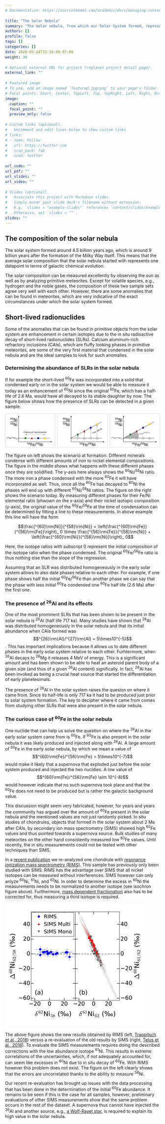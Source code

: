 ```yaml
---
# Documentation: https://sourcethemes.com/academic/docs/managing-content/

title: "The Solar Nebula"
summary: "The solar nebula, from which our Solar System formed, represents Milky May material after 9 Ga of galactic chemical evolution. Solar System samples, such as meteorites, contain important information to study our neighborhood."
authors: []
profile: false
tags: []
categories: []
date: 2020-05-24T15:34:09-07:00
weight: 30

# Optional external URL for project (replaces project detail page).
external_link: ""

# Featured image
# To use, add an image named `featured.jpg/png` to your page's folder.
# Focal points: Smart, Center, TopLeft, Top, TopRight, Left, Right, BottomLeft, Bottom, BottomRight.
image:
  caption: ""
  focal_point: ""
  preview_only: false

# Custom links (optional).
#   Uncomment and edit lines below to show custom links.
# links:
# - name: Follow
#   url: https://twitter.com
#   icon_pack: fab
#   icon: twitter

url_code: ""
url_pdf: ""
url_slides: ""
url_video: ""

# Slides (optional).
#   Associate this project with Markdown slides.
#   Simply enter your slide deck's filename without extension.
#   E.g. `slides = "example-slides"` references `content/slides/example-slides.md`.
#   Otherwise, set `slides = ""`.
slides: ""
---
```


## The composition of the solar nebula

The solar system formed around 4.5 billion years ago, which is around 9 billion years after the formation of the Milky Way itself. This means that the average solar composition that the solar nebula started with represents one datapoint in terms of galactic chemical evolution.

The solar composition can be measured excellently by observing the sun as well as by analyzing primitive meteorites. Except for volatile species, e.g., hydrogen and the noble gases, the composition of these two sample sets agree very well with each other. However, there are some anomalies that can be found in meteorites, which are very indicative of the exact circumstances under which the solar system formed.

## Short-lived radionuclides
Some of the anomalies that can be found in primitive objects from the solar system are enhancement in certain isotopes due to the in situ radioactive decay of short-lived radionuclides (SLRs). Calcium aluminum-rich refractory inclusions (CAIs), which are fluffy looking phases in primitive meteorites, are some of the very first material that condensed in the solar nebula and are the ideal samples to look for such anomalies.

### Determining the abundance of SLRs in the solar nebula

If for example the short-lived <sup>60</sup>Fe was incorporated into a solid that condensed early on in the solar system we would be able to measure it today as an enhancement of <sup>60</sup>Ni since the original <sup>60</sup>Fe, which has a half-life of 2.6 Ma, would have all decayed to its stable daughter by now. The figure below shows how the presence of SLRs can be detected in a given sample.

![Schematic on Measuring an Isochron](/img/projects/slrs/fe60_isochron.png)

The figure on left shows the scenario at formation. Different minerals condense with different amounts of iron to nickel elemental compositions. The figure in the middle shows what happens with these different phases once they are solidified. The y-axis here always shows the <sup>60</sup>Ni/<sup>58</sup>Ni ratio. The more iron a phase condensed with the more <sup>60</sup>Fe it will have incorporated as well. Thus, once all the <sup>60</sup>Fe has decayed to <sup>60</sup>Ni the phases will end up with different <sup>60</sup>Ni/<sup>58</sup>Ni ratios. The figure on the right shows the scenario today. By measuring different phases for their Fe/Ni elemental ratio (shwown on the x-axis) and their nickel isotopic composition (y-axis), the original value of the <sup>60</sup>Fe/<sup>56</sup>Fe at the time of condensation can be determined by fitting a line to these measurements. In above example this line will have the form:

$$\frac{^{60}\rm{Ni}}{^{58}\rm{Ni}} = \left(\frac{^{60}\rm{Fe}}{^{56}\rm{Fe}}\right)_ 0 \times \frac{^{56}\rm{Fe}}{^{58}\rm{Ni}} + \left(\frac{^{60}\rm{Ni}}{^{58}\rm{Ni}}\right)_ 0$$

Here, the isotope ratios with subscript 0 represent the initial composition of the isotope ratio when the phase condensed. The original <sup>60</sup>Fe/<sup>56</sup>Fe ratio is thus nothing else than the slope of the regression.

Assuming that an SLR was distributed homogeneously in the early solar system allows to also date phases relative to each other. For example, if one phase shows half the initial <sup>60</sup>Fe/<sup>56</sup>Fe than another phase we can say that the phase with less initial <sup>60</sup>Fe condensed one <sup>60</sup>Fe half life (2.6 Ma) after the first one.

### The presence of <sup>26</sup>Al and its effects

One of the most prominent SLRs that has been shown to be present in the solar nebula is <sup>26</sup>Al (half life 717 ka). Many studies have shown that <sup>26</sup>Al was distributed homogeneously in the solar nebula and that its initial abundance when CAIs formed was $$^{26}\rm{Al}/^{27}\rm{Al} = 5\times10^{-5}$$. This has important implications because it allows us to date different phases in the early solar system relative to each other. Furhtermore, when <sup>26</sup>Al decays to <sup>26</sup>Mg it releases 4 MeV of energy. This is a significant amount and has been shown to be able to heat an asteroid parent body of a given size (and thus of a given <sup>26</sup>Al content) significally. In fact, <sup>26</sup>Al has been invoked as being a crucial heat source that started the differentiation of early planetesimals.

The presence of <sup>26</sup>Al in the solar system raises the quesion on where it came from. Since its half-life is only 717 ka it had to be produced just prior to solar system formation. The key to decipher where it came from comes from studying other SLRs that were also present in the solar nebula.

### The curious case of <sup>60</sup>Fe in the solar nebula

One nuclide that can help us solve the question on where the <sup>26</sup>Al in the early solar system came from is <sup>60</sup>Fe. If <sup>60</sup>Fe is also present in the solar nebula it was likely produced and injected along with <sup>26</sup>Al. A large amount of <sup>60</sup>Fe in the early solar nebula, by which we mean a value of $$^{60}\rm{Fe}/^{56}\rm{Fe} > 5\times10^{-7}$$ would make it likely that a supernova that exploded just before the solar system produced and injected the two nucldies. A low value of $$^{60}\rm{Fe}/^{56}\rm{Fe} \sim 10^{-8}$$ would however indicate that no such supernova took place and that the <sup>60</sup>Fe does not need to be produced but is rather the galactic background value. 

This discussion might seem very fabricated, however, for years and years the community has argued over the amount of <sup>60</sup>Fe present in the solar nebula and the mentioned values are not just randomly picked. In situ studies of chondrules, objects that formed in the solar system about 2 Ma after CAIs, by secondary ion mass spectrometry (SIMS) showed high <sup>60</sup>Fe values and thus pointed towards a supernova source. Bulk studies of many meteorites on the other hand consistently measured low <sup>60</sup>Fe values. Until recently, the in situ measurements could not be tested with other techniques than SIMS. 

In a <a href="https://doi.org/10.3847/2041-8213/aabba9" target="_blank">recent publication</a> we re-analyzed one chondrule with [resonance ionization mass spectrometry (RIMS)](/project/rims). This sample has previously only been studied with SIMS. RIMS has the advantage over SIMS that all nickel isotopes can be measured without interferences. SIMS however can only anlyze <sup>60</sup>Ni, <sup>61</sup>Ni, and <sup>62</sup>Ni. In order to determine the excess in <sup>60</sup>Ni the measurements needs to be normalized to another isotope (see isochron figure above). Furthermore, <a href="https://en.wikipedia.org/wiki/Isotope_fractionation" target="_blank">mass dependent fractionation</a> also has to be corrected for, thus measuring a third isotope is required. 

![Nickel isotopes in DAP1](/img/projects/slrs/ni_isos_dap1.png)

The above figure shows the new results obtained by RIMS (left, <a href="https://doi.org/10.3847/2041-8213/aabba9" target="_blank">Trappitsch et al., 2018</a>) versus a re-evaluation of the old results by SIMS (right, <a href="https://doi.org/10.1016/j.gca.2017.06.013" target="_blank">Telus et al., 2018</a>). To evaluate the SIMS measurements requires doing the described corrections with the low abundance isotope <sup>61</sup>Ni. This results in extreme correlations of the uncertainties, which, if not adequately accounted for, can seem like excesses in <sup>60</sup>Ni due to in situ decay of <sup>60</sup>Fe. With RIMS however this problem does not exist. The figure on the left clearly shows that the errors are uncorrelated thanks to the ability to measure <sup>58</sup>Ni. 

Our recent re-evaluation has brought up issues with the data processing that has been done in the determination of the initial <sup>60</sup>Fe abundance. It remains to be seen if this is the case for all samples, however, preliminary evaluations of other SIMS measurements show that the same problem occurs in the rest of the dataset. A supernova thus cannot have injected the <sup>26</sup>Al and another source, e.g., <a href="https://doi.org/10.3847/1538-4357/aa992e" target="_blank">a Wolf-Rayet star</a>, is required to explain its high value in the solar nebula.
